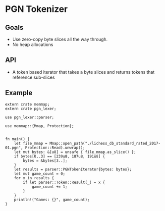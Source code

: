 # PGN Tokenizer
## Goals
- Use zero-copy byte slices all the way through.
- No heap allocations

## API
- A token based iterator that takes a byte slices and returns tokens that reference sub-slices


## Example

```
extern crate memmap;
extern crate pgn_lexer;

use pgn_lexer::parser;

use memmap::{Mmap, Protection};


fn main() {
    let file_mmap = Mmap::open_path("./lichess_db_standard_rated_2017-01.pgn", Protection::Read).unwrap();
    let mut bytes: &[u8] = unsafe { file_mmap.as_slice() };
    if bytes[0..3] == [239u8, 187u8, 191u8] {
        bytes = &bytes[3..];
    }
    let results = parser::PGNTokenIterator{bytes: bytes};
    let mut game_count = 0;
    for x in results {
        if let parser::Token::Result(_) = x {
            game_count += 1;
        }
    }
    println!("Games: {}", game_count);
}
```
